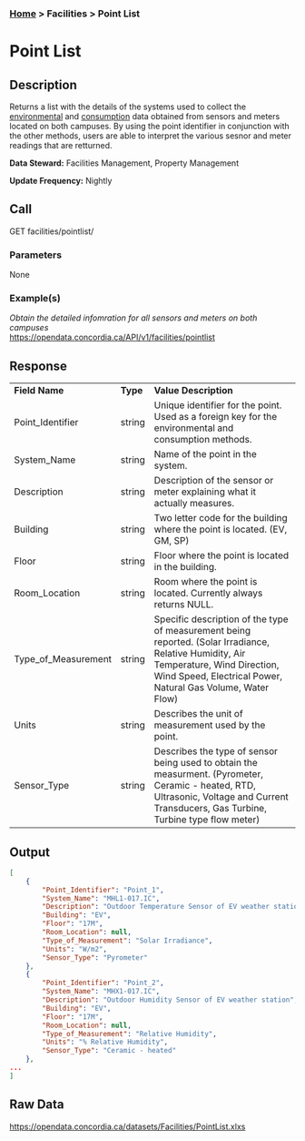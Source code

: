 ### [Home](../../README.md) > Facilities > Point List

# Point List


## Description
Returns a list with the details of the systems used to collect the [environmental](./environmental.md) and [consumption](./consumption.md) data obtained from sensors and meters located on both campuses. By using the point identifier in conjunction with the other methods, users are able to interpret the various sesnor and meter readings that are retturned.

**Data Steward:** Facilities Management, Property Management

**Update Frequency:** Nightly

## Call
GET facilities/pointlist/

### Parameters
None

### Example(s)
*Obtain the detailed infomration for all sensors and meters on both campuses*<br/>
https://opendata.concordia.ca/API/v1/facilities/pointlist

## Response
<table>
    <tr>
        <td><b>Field Name</b></td>
        <td><b>Type</b></td>
        <td><b>Value Description</b></td>
    </tr>
    <tr>
        <td>Point_Identifier</td>
        <td>string</td>
        <td>Unique identifier for the point. Used as a foreign key for the environmental and consumption methods.</td>
    </tr>
    <tr>
        <td>System_Name</td>
        <td>string</td>
        <td>Name of the point in the system.</td>
    </tr>
    <tr>
        <td>Description</td>
        <td>string</td>
        <td>Description of the sensor or meter explaining what it actually measures.</td>
    </tr>
    <tr>
        <td>Building</td>
        <td>string</td>
        <td>Two letter code for the building where the point is located. (EV, GM, SP)</td>
    </tr>
    <tr>
        <td>Floor</td>
        <td>string</td>
        <td>Floor where the point is located in the building.</td>
    </tr>
    <tr>
        <td>Room_Location</td>
        <td>string</td>
        <td>Room where the point is located.  Currently always returns NULL.</td>
    </tr>
    <tr>
        <td>Type_of_Measurement</td>
        <td>string</td>
        <td>Specific description of the type of measurement being reported. (Solar Irradiance, Relative Humidity, Air Temperature, Wind Direction, Wind Speed, Electrical Power, Natural Gas Volume, Water Flow)</td>
    </tr>
    <tr>
        <td>Units</td>
        <td>string</td>
        <td>Describes the unit of measurement used by the point.</td>
    </tr>
    <tr>
        <td>Sensor_Type</td>
        <td>string</td>
        <td>Describes the type of sensor being used to obtain the measurment. (Pyrometer, Ceramic - heated, RTD, Ultrasonic, Voltage and Current Transducers, Gas Turbine, Turbine type flow meter)</td>
    </tr>
</table>

## Output
```JSON
[
    {
        "Point_Identifier": "Point_1",
        "System_Name": "MHL1-017.IC",
        "Description": "Outdoor Temperature Sensor of EV weather station",
        "Building": "EV",
        "Floor": "17M",
        "Room_Location": null,
        "Type_of_Measurement": "Solar Irradiance",
        "Units": "W/m2",
        "Sensor_Type": "Pyrometer"
    },
    {
        "Point_Identifier": "Point_2",
        "System_Name": "MHX1-017.IC",
        "Description": "Outdoor Humidity Sensor of EV weather station",
        "Building": "EV",
        "Floor": "17M",
        "Room_Location": null,
        "Type_of_Measurement": "Relative Humidity",
        "Units": "% Relative Humidity",
        "Sensor_Type": "Ceramic - heated"
    },
...
]
```

## Raw Data
https://opendata.concordia.ca/datasets/Facilities/PointList.xlxs